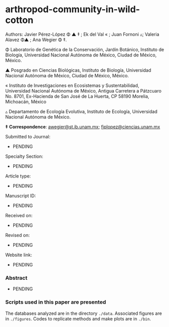 # arthropod-community-in-wild-cotton


Authors: Javier Pérez-López Φ ▲ ‡ ; Ek del Val « ; Juan Fornoni ▵; Valeria Alavez Φ▲ ; Ana Wegier Φ ‡. 


Φ Laboratorio de Genética de la Conservación, Jardín Botánico, Instituto de Biología, Universidad Nacional Autónoma de México, Ciudad de México, México.

▲ Posgrado en Ciencias Biológicas, Instituto de Biología, Universidad Nacional Autónoma de México, Ciudad de México, México.

« Instituto de Investigaciones en Ecosistemas y Sustentabilidad, Universidad Nacional Autónoma de México, Antigua Carretera a Pátzcuaro No. 8701, Ex-Hacienda de San José de La Huerta, CP 58190 Morelia, Michoacán, México

▵ Departamento de Ecología Evolutiva, Instituto de Ecología, Universidad Nacional Autónoma de México.


**‡** **Correspondence**: awegier@st.ib.unam.mx; fjplopez@ciencias.unam.mx

Submitted to Journal:
* PENDING

Specialty Section:
* PENDING

Article type:
* PENDING

Manuscript ID:
* PENDING

Received on:
* PENDING

Revised on:
* PENDING

Website link:
* PENDING

### Abstract

* PENDING

### Scripts used in this paper are presented

The databases analyzed are in the directory `./data`. Associated figures are in `./figures`. Codes to replicate methods and make plots are in `./bin`.
